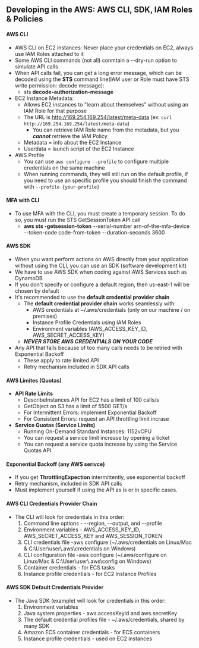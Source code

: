 ## **Developing in the AWS: AWS CLI, SDK, IAM Roles & Policies**

#### **AWS CLI**

* AWS CLI on EC2 instances: Never place your credentials on EC2, always use IAM Roles attached to it
* Some AWS CLI commands (not all) conmtain a --dry-run option to simulate API calls
* When API calls fail, you can get a long error message, which can be decoded using the **STS** command line(IAM user or Role must have STS write permission: decode message):
  * sts **decode-authorization-message**
* EC2 Instance Metadata:
  * Allows EC2 instances to "learn about themselves" without using an IAM Role for that purpose
  * The URL is <http://169.254.169.254/latest/meta-data> (ex: `curl http://169.254.169.254/latest/meta-data`)
    * You can retrieve IAM Role name from the metadata, but you ***cannot*** retrieve the IAM Policy
  * Metadata = info about the EC2 Instance
  * Userdata = launch script of the EC2 Instance
* AWS Profile
  * You can use `aws configure --profile` to configure multiple credentials on the same machine
  * When running commands, they will still run on the default profile, if you need to use an specific profile you should finish the command with `--profile {your-profile}`

#### **MFA with CLI**

* To use MFA with the CLI, you must create a temporary session. To do so, you must run the STS GetSessionToken API call
  * **aws sts -getsession-token** --serial-number arn-of-the-mfa-device --token-code code-from-token --duration-seconds 3600

#### **AWS SDK**

* When you want perform actions on AWS directly from your application without using the CLI, you can use an SDK (software development kit)
* We have to use AWS SDK when coding against AWS Services such as DynamoDB
* If you don't specify or configure a default region, then us-east-1 will be chosen by default
* It's recommended to use the **default credential provider chain**
  * The **default credential provider chain** works seamlessly with:
    * AWS credentials at ~/.aws/credentials (only on our machine / on premises)
    * Instance Profile Credentials using IAM Roles
    * Environment variables (AWS_ACCESS_KEY_ID, AWS_SECRET_ACCESS_KEY)
  * ***NEVER STORE AWS CREDENTIALS ON YOUR CODE***
* Any API that fails because of too many calls needs to be retried with Exponential Backoff
  * These apply to rate limited API
  * Retry mechanism included in SDK API calls

#### **AWS Limites (Quotas)**

* **API Rate Limits**
  * DescribeInstances API for EC2 has a limit of 100 calls/s
  * GetObject on S3 has a limit of 5500 GET/s
  * For Intermittent Errors: implement Exponential Backoff
  * For Consistent Errors: request an API throttling limit incrase
* **Service Quotas (Service Limits)**
  * Running On-Demand Standard Instances: 1152vCPU
  * You can request a service limit increase by opening a ticket
  * You can request a service quota increase by using the Service Quotas API

 #### **Exponential Backoff (any AWS serivce)**

 * If you get **ThrottlingExpection** intermittently, use exponential backoff
 * Retry mechanism, included in SDK API calls
 * Must implement yourself if using the API as is or in specific cases.

#### **AWS CLI Credentials Provider Chain**

* The CLI will look for credentials in this order:
  1. Command line options - --region, --output, and --profile
  2. Environment variables - AWS_ACCESS_KEY_ID, AWS_SECRET_ACCESS_KEY and AWS_SESSION_TOKEN
  3. CLI credentials file -aws configure (~/.aws/credentials on Linux/Mac & C:\User\user\\.aws\credentials on Windows)
  4. CLI configuration file -aws configure (~/.aws/configure on Linux/Mac & C:\User\user\\.aws\config on Windows)
  5. Container credentials - for ECS tasks
  6. Instance profile credentials - for EC2 Instance Profiles

#### **AWS SDK Default Credentials Provider**

* The Java SDK (example) will look for credentials in this order:
  1. Environment variables
  2. Java system properties - aws.accessKeyId and aws.secretKey
  3. The default credential profiles file - ~/.aws/credentials, shared by many SDK
  4. Amazon ECS container credentials - for ECS containers
  5. Instance profile credentials - used on EC2 instances